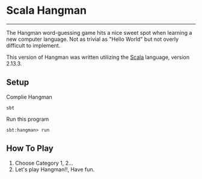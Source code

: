# Scala Hangman #

----------
The Hangman word-guessing game hits a nice sweet spot when learning a new computer language. Not as trivial as "Hello World" but not overly difficult to implement.

This version of Hangman was written utilizing the [Scala](https://www.scala-lang.org/index.html "https://www.scala-lang.org/index.html") language, version 2.13.3.    
## Setup ##
Complie Hangman


    sbt


Run this program

    sbt:hangman> run
    
## How To Play ##


1. Choose Category 1, 2...
2. Let's play Hangman!!, Have fun.
